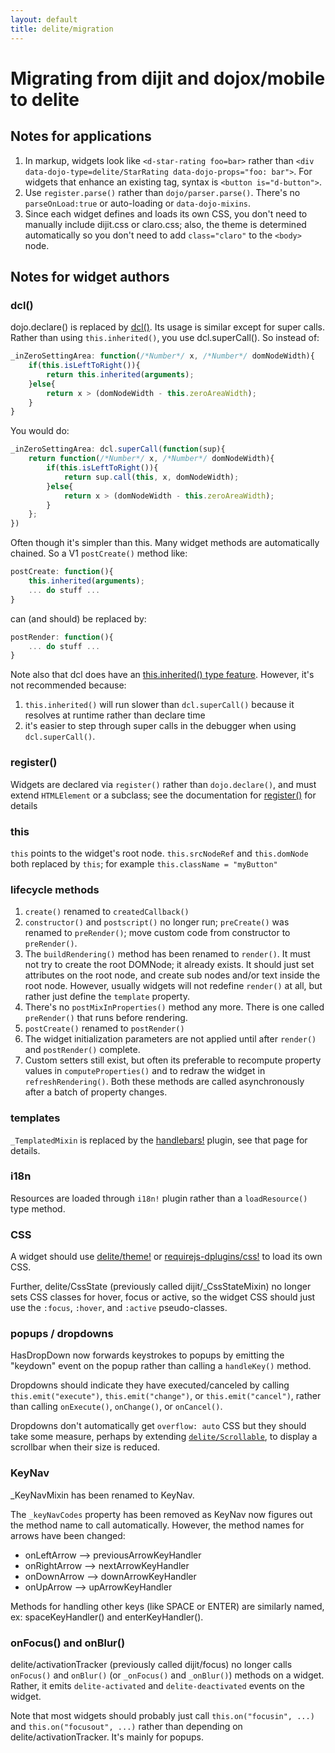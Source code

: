 ```yaml
---
layout: default
title: delite/migration
---
```


# Migrating from dijit and dojox/mobile to delite

## Notes for applications

1. In markup, widgets look like `<d-star-rating foo=bar>` rather than
	`<div data-dojo-type=delite/StarRating data-dojo-props="foo: bar">`.
	For widgets that enhance an existing tag, syntax is `<button is="d-button">`.
2. Use `register.parse()` rather than `dojo/parser.parse()`.  There's no `parseOnLoad:true` or auto-loading
	or `data-dojo-mixins`.
3. Since each widget defines and loads its own CSS, you don't need to manually include dijit.css or claro.css;
   also, the theme is determined automatically so you don't need to add `class="claro"` to the `<body>` node.

## Notes for widget authors

### dcl()

dojo.declare() is replaced by [dcl()](http://www.dcljs.org/).   Its usage is similar except for super calls.
Rather than using `this.inherited()`, you use dcl.superCall().   So instead of:

```js
_inZeroSettingArea: function(/*Number*/ x, /*Number*/ domNodeWidth){
	if(this.isLeftToRight()){
		return this.inherited(arguments);
	}else{
		return x > (domNodeWidth - this.zeroAreaWidth);
	}
}
```

You would do:

```js
_inZeroSettingArea: dcl.superCall(function(sup){
	return function(/*Number*/ x, /*Number*/ domNodeWidth){
		if(this.isLeftToRight()){
			return sup.call(this, x, domNodeWidth);
		}else{
			return x > (domNodeWidth - this.zeroAreaWidth);
		}
	};
})
```

Often though it's simpler than this.   Many widget methods are automatically chained.  So a V1 `postCreate()`
method like:

```js
postCreate: function(){
    this.inherited(arguments);
    ... do stuff ...
}
```

can (and should) be replaced by:

```js
postRender: function(){
    ... do stuff ...
}
```

Note also that dcl does have an [this.inherited() type feature](http://www.dcljs.org/docs/inherited_js/).
However, it's not recommended because:

1. `this.inherited()` will run slower than `dcl.superCall()` because it resolves
   at runtime rather than declare time
2. it's easier to step through super calls in the debugger when using `dcl.superCall()`.

### register()

Widgets are declared via `register()` rather than `dojo.declare()`, and must extend `HTMLElement` or a subclass;
   see the documentation for [register()](register.html) for details

### this

`this` points to the widget's root node.
`this.srcNodeRef` and `this.domNode` both replaced by `this`; for example `this.className = "myButton"`

### lifecycle methods

1. `create()` renamed to `createdCallback()`
2. `constructor()` and `postscript()` no longer run; `preCreate()` was renamed to `preRender()`;
    move custom code from constructor to `preRender()`.
3. The `buildRendering()` method has been renamed to `render()`.  It must not try to create the root DOMNode; it already
   exists.  It should just set attributes on the root node, and create sub nodes and/or text inside the root node.
   However, usually widgets will not redefine `render()` at all, but rather just define the `template` property.
4. There's no `postMixInProperties()` method any more.   There is one called `preRender()` that
   runs before rendering.
5. `postCreate()` renamed to `postRender()`
6. The widget initialization parameters are not applied until after `render()` and `postRender()` complete.
7. Custom setters still exist, but often its preferable to recompute property values in `computeProperties()` and
   to redraw the widget in `refreshRendering()`.  Both these methods are called asynchronously after a batch of
   property changes.

### templates

`_TemplatedMixin` is replaced by the [handlebars!](handlebars.html) plugin, see that page for details.

### i18n

Resources are loaded through `i18n!` plugin rather than a `loadResource()` type method.

### CSS

A widget should use [delite/theme!](theme.html) or
[requirejs-dplugins/css!](/requirejs-dplugins/docs/master/css.html) to load its own CSS.

Further, delite/CssState (previously called dijit/_CssStateMixin) no longer sets CSS classes for hover, focus or active,
so the widget CSS should just use the `:focus`, `:hover`, and `:active` pseudo-classes.

### popups / dropdowns

HasDropDown now forwards keystrokes to popups by emitting the "keydown" event on the popup rather than calling
a `handleKey()` method.

Dropdowns should indicate they have executed/canceled by calling `this.emit("execute")`, `this.emit("change")`,
or `this.emit("cancel")`, rather than calling `onExecute()`, `onChange()`, or `onCancel()`.

Dropdowns don't automatically get `overflow: auto` CSS but they should take some measure,
perhaps by extending [`delite/Scrollable`](Scrollable.html), to display a scrollbar when their size
is reduced.

### KeyNav

_KeyNavMixin has been renamed to KeyNav.

The `_keyNavCodes` property has been removed as KeyNav now figures out the method name to call automatically.
However, the method names for arrows have been changed:

- onLeftArrow --> previousArrowKeyHandler
- onRightArrow --> nextArrowKeyHandler
- onDownArrow --> downArrowKeyHandler
- onUpArrow --> upArrowKeyHandler

Methods for handling other keys (like SPACE or ENTER) are similarly named, ex: spaceKeyHandler() and enterKeyHandler().


### onFocus() and onBlur()

delite/activationTracker (previously called dijit/focus) no longer calls `onFocus()` and `onBlur()`
(or `_onFocus()` and `_onBlur()`) methods on a widget.  Rather, it emits `delite-activated` and
`delite-deactivated` events on the widget.

Note that most widgets should probably just call `this.on("focusin", ...)` and `this.on("focusout", ...)`
rather than depending on delite/activationTracker.  It's mainly for popups.

